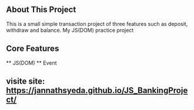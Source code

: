 ## About This Project
This is a small  simple  transaction project of three features such as  deposit, withdraw and balance.
My JS(DOM) practice project


## Core Features
** JS(DOM)
** Event

## visite site:  https://jannathsyeda.github.io/JS_BankingProject/
